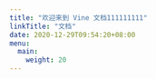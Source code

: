```yaml
---
title: "欢迎来到 Vine 文档111111111"
linkTitle: "文档"
date: 2020-12-29T09:54:20+08:00
menu:
  main:
    weight: 20
---
```

